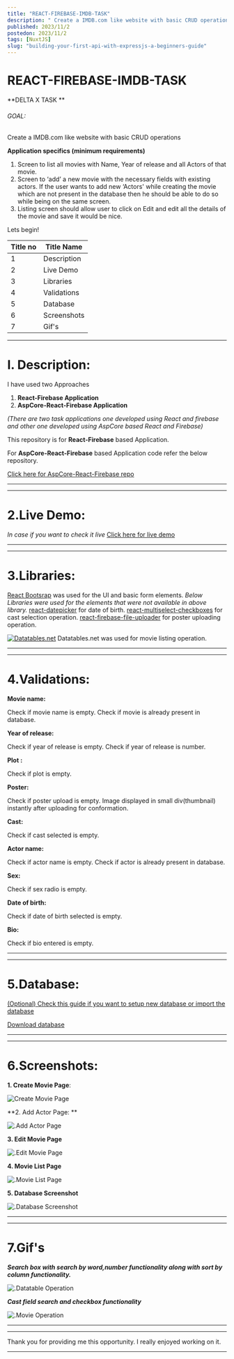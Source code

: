 ```yaml
---
title: "REACT-FIREBASE-IMDB-TASK"
description: " Create a IMDB.com like website with basic CRUD operations"
published: 2023/11/2
postedon: 2023/11/2
tags: [NuxtJS]
slug: "building-your-first-api-with-expressjs-a-beginners-guide"
---
```


# REACT-FIREBASE-IMDB-TASK

**DELTA X TASK **
###### GOAL:
 Create a IMDB.com like website with basic CRUD operations
 
**Application specifics (minimum requirements)**
1. Screen to list all movies with Name, Year of release and all Actors of that movie.
2. Screen to ‘add’ a new movie with the necessary fields with existing actors. If the user wants to add new ‘Actors' while creating the movie which are not present in the database then he should be able to do so while being on the same screen.
3. Listing screen should allow user to click on Edit and edit all the details of the movie and save it would be nice.




Lets begin!

|  Title no | Title Name   |
| ------------ | ------------ |
| 1  | Description   |
|  2 | Live Demo |
|  3 | Libraries  |
|  4 |  Validations |
|  5 |  Database |
|  6 |  Screenshots |
|  7 |  Gif's |





------------
# I. Description:
I have used two Approaches 
1. **React-Firebase Application**
2. **AspCore-React-Firebase Application**

*(There are two task applications one developed using React and firebase and other one developed using AspCore based React and Firebase)*



This repository is for  **React-Firebase** based Application.

For **AspCore-React-Firebase** based Application code refer the below repository.

[Click here for AspCore-React-Firebase repo ](https://github.com/akshayd21/imdbaspcoretask/tree/master "Click here for demo")


------------

------------



# 2.Live Demo:
*In case if you want to check it live*
[Click here for live demo](https://codesandbox.io/s/github/akshayd21/IMDBTask "Click here for live demo")


------------

------------
# 3.Libraries:
[React Bootsrap](https://react-bootstrap.github.io/ "React Bootsrap") was used for the UI and basic form elements.
*Below Libraries were used for the elements that were not available in above library.*
[react-datepicker](https://www.npmjs.com/package/react-datepicker "react-datepicker") for date of birth.
[react-multiselect-checkboxes](https://www.npmjs.com/package/react-multiselect-checkboxes "react-multiselect-checkboxes") for cast selection operation.
[react-firebase-file-uploader](https://www.npmjs.com/package/react-firebase-file-uploader "react-firebase-file-uploader") for poster uploading operation.

[![Datatables.net](https://avatars3.githubusercontent.com/u/278219?s=30&v=4 "Datatables.net")](https://datatables.net/ "Datatables.net") Datatables.net was used for movie listing operation.

------------

------------
# 4.Validations:
**Movie name:**

Check if movie name is empty.
Check if movie is already present in database.

**Year of release:**

Check if year of release is empty.
Check if  year of release is number.

**Plot :**

Check if plot is empty.

**Poster:**

Check if poster upload is empty.
Image displayed in small div(thumbnail)  instantly after uploading for conformation.

**Cast:**

Check if cast selected is empty.

**Actor name:**

Check if actor name  is empty.
Check if actor is already present in database.

**Sex:**

Check if sex radio is empty.

**Date of birth:**

Check if date of birth selected is empty.

**Bio:**

Check if bio entered is empty.

------------

------------
# 5.Database: 
[(Optional) Check this guide if you want to setup new database or import the database ](https://drive.google.com/file/d/1DT7FXYP4dUAtD0KTw5FBOJea65X1rDNO/view?usp=sharing "(Optional) Check this guide if you want to setup new database or import the existing database ")


[Download database](https://drive.google.com/file/d/1iQsyWlj79tVSvoEf0F45kId9MaZ7NaZY/view?usp=sharing "Download database")

------------

------------
# 6.Screenshots:

**1. Create Movie Page**:

![Create Movie Page](https://i.ibb.co/Fwn6RPX/create.png)

**2. Add Actor Page: **

![.Add Actor Page ](https://i.ibb.co/xH1q1pT/actor-modal.png)

**3. Edit Movie Page**

![.Edit Movie Page ](https://i.ibb.co/CnNd8zn/edit.png)

**4. Movie List Page**

![.Movie List Page ](https://i.ibb.co/nfwbgmQ/movies-list.png)

**5. Database Screenshot**

![.Database Screenshot](https://i.ibb.co/7jBFfkw/databasescreenshot.png)

------------

------------
# 7.Gif's


***Search box with search by word,number functionality along with sort by column functionality.***

![.Datatable Operation](https://i.ibb.co/mTxszTN/datatable-operation.gif)



***Cast field search and checkbox functionality***


![.Movie Operation](https://i.ibb.co/KsdzhVL/movie-operation.gif)



------------

------------
Thank you for providing me this opportunity. I really enjoyed working on it.

------------
























